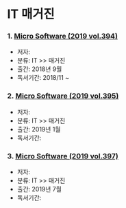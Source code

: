 # IT 매거진

### 1. [Micro Software (2019 vol.394)](https://github.com/jukyellow/book-read-note/blob/master/04_IT_%EB%A7%A4%EA%B1%B0%EC%A7%84/Micro%20Software%20(2019%20vol.397).md)  
- 저자:
- 분류: IT >> 매거진
- 출간: 2018년 9월
- 독서기간: 2018/11 ~

### 2. [Micro Software (2019 vol.395)](https://github.com/jukyellow/book-read-note/blob/master/04_IT_%EB%A7%A4%EA%B1%B0%EC%A7%84/README.md)  
- 저자:
- 분류: IT >> 매거진
- 출간: 2019년 1월
- 독서기간: 

### 3. [Micro Software (2019 vol.397)](https://github.com/jukyellow/book-read-note/blob/master/04_IT_%EB%A7%A4%EA%B1%B0%EC%A7%84/Micro%20Software%20(2019%20vol.397).md)  
- 저자:
- 분류: IT >> 매거진
- 출간: 2019년 7월
- 독서기간:

